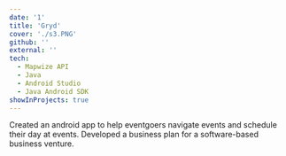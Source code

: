 ```yaml
---
date: '1'
title: 'Gryd'
cover: './s3.PNG'
github: ''
external: ''
tech:
  - Mapwize API
  - Java
  - Android Studio
  - Java Android SDK
showInProjects: true
---
```


Created an android app to help eventgoers navigate events and schedule their day at events. Developed a business plan for a software-based business venture.
